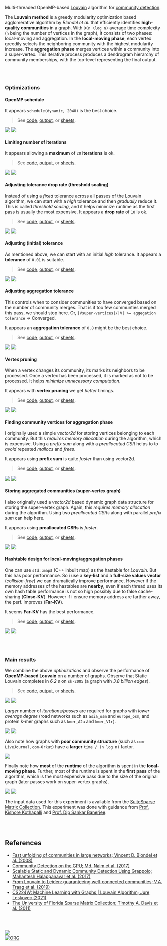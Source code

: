 Multi-threaded OpenMP-based [Louvain] algorithm for [community detection].

The **Louvain method** is a greedy modularity optimization based agglomerative
algorithm by *Blondel et al.* that efficiently identifies **high-quality**
**communities** in a graph. With `O(n \log n)` average time complexity (`n` being
the number of vertices in the graph), it consists of two phases: local-moving
and aggregation. In the **local-moving phase**, each vertex greedily selects the
neighboring community with the highest modularity increase. The **aggregation**
**phase** merges vertices within a community into a super-vertex. This iterative
process produces a dendrogram hierarchy of community memberships, with the
top-level representing the final output.

[Louvain]: https://en.wikipedia.org/wiki/Louvain_method
[community detection]: https://en.wikipedia.org/wiki/Community_structure

<br>
<br>


### Optimizations

#### OpenMP schedule

It appears `schedule(dynamic, 2048)` is the best choice.

> See
> [code](https://github.com/puzzlef/louvain-communities-openmp/tree/adjust-schedule),
> [output](https://gist.github.com/wolfram77/092d8d26e7d8c73d334c9d0f3629181d), or
> [sheets][sheets-o1].

[![](https://i.imgur.com/q1Z6ZCz.png)][sheets-o1]
[![](https://i.imgur.com/iHYYLaq.png)][sheets-o1]

[sheets-o1]: https://docs.google.com/spreadsheets/d/1e5VKjsEFXWnPfNofpz2-oYg7ERkCPgADY1LHk0V17z4/edit?usp=sharing


#### Limiting number of iterations

It appears allowing a **maximum** of `20` **iterations** is ok.

> See
> [code](https://github.com/puzzlef/louvain-communities-openmp/tree/adjust-max-iterations),
> [output](https://gist.github.com/wolfram77/9247cb416ebb0408917dc6ee0e290630), or
> [sheets][sheets-o2].

[![](https://i.imgur.com/113nP30.png)][sheets-o2]
[![](https://i.imgur.com/bY0n2eR.png)][sheets-o2]

[sheets-o2]: https://docs.google.com/spreadsheets/d/1R4G61T1RMPvJilf1eW1AVlZNAnWpTEL1rxuywTnjRyU/edit?usp=sharing


#### Adjusting tolerance drop rate (threshold scaling)

Instead of using a *fixed* tolerance across all passes of the Louvain algorithm,
we can start with a *high* tolerance and then *gradually* reduce it. This is
called *threshold scaling*, and it helps minimize runtime as the first pass is
usually the most expensive. It appears a **drop rate** of `10` is ok.

> See
> [code](https://github.com/puzzlef/louvain-communities-openmp/tree/adjust-tolerance-drop),
> [output](https://gist.github.com/wolfram77/6f85edcf691aa2a044d65bdfda464eba), or
> [sheets][sheets-o3].

[![](https://i.imgur.com/JXclQqM.png)][sheets-o3]
[![](https://i.imgur.com/Z6XuF6m.png)][sheets-o3]

[sheets-o3]: https://docs.google.com/spreadsheets/d/1JWPDWDyF_5Spa8pkBAzJBYBMWJRe1rVZ1JWBZsQ2r44/edit?usp=sharing


#### Adjusting (initial) tolerance

As mentioned above, we can start with an initial *high* tolerance. It appears a
**tolerance** of `0.01` is suitable.

> See
> [code](https://github.com/puzzlef/louvain-communities-openmp/tree/adjust-tolerance),
> [output](https://gist.github.com/wolfram77/f293e46c52a8d6baa53b2e78ddc202a1), or
> [sheets][sheets-o4].

[![](https://i.imgur.com/DpEHE5V.png)][sheets-o4]
[![](https://i.imgur.com/j1sQhpd.png)][sheets-o4]

[sheets-o4]: https://docs.google.com/spreadsheets/d/1PhO_jF32Slm7RNF9jUeiNgRRLiXHqBA82iHICmqvDS4/edit?usp=sharing


#### Adjusting aggregation tolerance

This controls when to consider communities to have converged based on the number
of community merges. That is if too few communties merged this pass, we should
stop here. Or, `|Vsuper-vertices|/|V| >= aggegation tolerance` => Converged.

It appears an **aggregation tolerance** of `0.8` might be the best choice.

> See
> [code](https://github.com/puzzlef/louvain-communities-openmp/tree/adjust-aggregation-tolerance),
> [output](https://gist.github.com/wolfram77/5fd2c13f43ddcb886e7b92bbe8e727b8), or
> [sheets][sheets-o5].

[![](https://i.imgur.com/2VJGnD5.png)][sheets-o5]
[![](https://i.imgur.com/lCsdhp2.png)][sheets-o5]

[sheets-o5]: https://docs.google.com/spreadsheets/d/19YOb5lr18jWbhxm8mZr_ikdeio8PRSrHcR3IsVw2W3Y/edit?usp=sharing


#### Vertex pruning

When a vertex changes its community, its marks its neighbors to be processed.
Once a vertex has been processed, it is marked as not to be processed. It helps
*minimize unnecessary computation*.

It appears with **vertex pruning** we get *better* timings.

> See
> [code](https://github.com/puzzlef/louvain-communities-openmp/tree/adjust-pruning),
> [output](https://gist.github.com/wolfram77/e9de07d5a989c5ca744310b3abca76c4), or
> [sheets][sheets-o6].

[![](https://i.imgur.com/NHurIeo.png)][sheets-o6]
[![](https://i.imgur.com/H7y7M6G.png)][sheets-o6]

[sheets-o6]: https://docs.google.com/spreadsheets/d/1vwwavpvs58U6_z9rpqiJ6VCYHq-MS6lvPBmDYQlsaIA/edit?usp=sharing


#### Finding community vertices for aggregation phase

I originally used a simple *vector2d* for storing vertices belonging to each
community. But this *requires memory allocation* during the algorithm, which is
expensive. Using a *prefix sum* along with a *preallocated CSR* helps to to
*avoid* repeated *mallocs* and *frees*.

It appears using **prefix sum** is quite *faster* than using vector2d.

> See
> [code](https://github.com/puzzlef/louvain-communities-openmp/tree/approach-communities-vector2d),
> [output](https://gist.github.com/wolfram77/0ab99132ad5af767f266df95a00192ec), or
> [sheets][sheets-o7].

[![](https://i.imgur.com/KT1AGmy.png)][sheets-o7]
[![](https://i.imgur.com/kZq5AYu.png)][sheets-o7]

[sheets-o7]: https://docs.google.com/spreadsheets/d/1ItKTvGPtCVhYmb3RmURXa56RHn5c6o12sE3dHISv7Xo/edit?usp=sharing


#### Storing aggregated communities (super-vertex graph)

I also originally used a *vector2d* based dynamic graph data structure for
storing the super-vertex graph. Again, this *requires memory allocation* during
the algorithm. Using two *preallocated CSRs* along with parallel *prefix sum* can
help here.

It appears using **preallocated CSRs** is *faster*.

> See
> [code](https://github.com/puzzlef/louvain-communities-openmp/tree/approach-aggregate-csr),
> [output](https://gist.github.com/wolfram77/72bb8d766ad590544e72253874e264f8), or
> [sheets][sheets-o8].

[![](https://i.imgur.com/ZUQVZGX.png)][sheets-o8]
[![](https://i.imgur.com/WLXrFnX.png)][sheets-o8]

[sheets-o8]: https://docs.google.com/spreadsheets/d/1mYgXqGYeU3D4FMnjUitT2RxsXdepYCVc5VTwfK9Oed8/edit?usp=sharing


#### Hashtable design for local-moving/aggregation phases

One can use `std::map`s (C++ inbuilt map) as the hastable for *Louvain*. But
this has poor performance. So i use a **key-list** and a **full-size values**
**vector** (*collision-free*) we can dramatically improve performance. However if
the memory addresses of the hastables are **nearby**, even if each thread uses
its own hash table performance is not so high possibly due to false
cache-sharing (**Close-KV**). However if i ensure memory address are farther
away, the perf. improves (**Far-KV**).

It seems **Far-KV** has the best performance.

> See
> [code](https://github.com/puzzlef/louvain-communities-openmp/tree/adjust-hashtable),
> [output](https://gist.github.com/wolfram77/5b0addb1a69d5a9212af63cfa45f6fa9), or
> [sheets][sheets-o9].

[![](https://i.imgur.com/ALrS6iN.png)][sheets-o9]
[![](https://i.imgur.com/Jlbqpa9.png)][sheets-o9]

[sheets-o9]: https://docs.google.com/spreadsheets/d/1EeZM4MSfLe9mmL7potgplUxpu5owLCBhlUp1QgD1vLg/edit?usp=sharing

<br>
<br>


### Main results

We combine the above *optimizations* and observe the performance of
**OpenMP-based Louvain** on a number of graphs. Observe that Static
Louvain completes in *6.2 s* on `sk-2005` (a graph with *3.8 billion edges*).

> See
> [code](https://github.com/puzzlef/louvain-communities-openmp/tree/input-large),
> [output](https://gist.github.com/wolfram77/a1159c17bd2e7093e8504bddef472d79), or
> [sheets].

[![](https://i.imgur.com/2vBkuUf.png)][sheets]
[![](https://i.imgur.com/LydDEfC.png)][sheets]

*Larger* number of *iterations/passes* are required for graphs with *lower average*
*degree* (road networks such as `asia_osm` and `europe_osm`, and protein k-mer
graphs such as `kmer_A2a` and `kmer_V1r`).

[![](https://i.imgur.com/S1GI8An.png)][sheets]
[![](https://i.imgur.com/IMRK6nU.png)][sheets]

Also note how graphs with **poor community structure** (such as `com-LiveJournal`,
`com-Orkut`) have a **larger** `time / (n log n)` factor.

[![](https://i.imgur.com/HGzTEEO.png)][sheets]

Finally note how **most** of the **runtime** of the algorithm is spent in the
**local-moving phase**. Further, most of the runtime is spent in the **first**
**pass** of the algorithm, which is the most expensive pass due to the size of the
original graph (later passes work on super-vertex graphs).

[![](https://i.imgur.com/78x6g2d.png)][sheets]
[![](https://i.imgur.com/ngw119X.png)][sheets]

The input data used for this experiment is available from the
[SuiteSparse Matrix Collection]. This experiment was done with guidance
from [Prof. Kishore Kothapalli] and [Prof. Dip Sankar Banerjee].


[Prof. Dip Sankar Banerjee]: https://sites.google.com/site/dipsankarban/
[Prof. Kishore Kothapalli]: https://faculty.iiit.ac.in/~kkishore/
[SuiteSparse Matrix Collection]: https://sparse.tamu.edu
[sheets]: https://docs.google.com/spreadsheets/d/1nHwee7pVpqOenTMlnfNfPvtt91-jttPpPOHwLOWoAhA/edit?usp=sharing

<br>
<br>


## References

- [Fast unfolding of communities in large networks; Vincent D. Blondel et al. (2008)](https://arxiv.org/abs/0803.0476)
- [Community Detection on the GPU; Md. Naim et al. (2017)](https://arxiv.org/abs/1305.2006)
- [Scalable Static and Dynamic Community Detection Using Grappolo; Mahantesh Halappanavar et al. (2017)](https://ieeexplore.ieee.org/document/8091047)
- [From Louvain to Leiden: guaranteeing well-connected communities; V.A. Traag et al. (2019)](https://www.nature.com/articles/s41598-019-41695-z)
- [CS224W: Machine Learning with Graphs | Louvain Algorithm; Jure Leskovec (2021)](https://www.youtube.com/watch?v=0zuiLBOIcsw)
- [The University of Florida Sparse Matrix Collection; Timothy A. Davis et al. (2011)](https://doi.org/10.1145/2049662.2049663)

<br>
<br>


[![](https://img.youtube.com/vi/M6npDdVGue4/maxresdefault.jpg)](https://www.youtube.com/watch?v=M6npDdVGue4)<br>
[![ORG](https://img.shields.io/badge/org-puzzlef-green?logo=Org)](https://puzzlef.github.io)


[Prof. Dip Sankar Banerjee]: https://sites.google.com/site/dipsankarban/
[Prof. Kishore Kothapalli]: https://faculty.iiit.ac.in/~kkishore/
[SuiteSparse Matrix Collection]: https://sparse.tamu.edu
